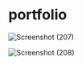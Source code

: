 # portfolio
![Screenshot (207)](https://user-images.githubusercontent.com/90108675/135515431-f7492b88-91ae-46d4-9223-0637f010a5cb.png)


![Screenshot (208)](https://user-images.githubusercontent.com/90108675/148682402-956919f4-cd9f-442c-945f-dd22d1472012.png)
